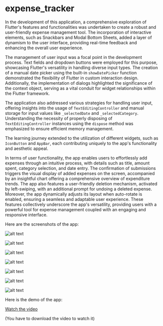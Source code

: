 # expense_tracker

In the development of this application, a comprehensive exploration of Flutter's features and functionalities was undertaken to create a robust and user-friendly expense management tool. The incorporation of interactive elements, such as Snackbars and Modal Bottom Sheets, added a layer of dynamism to the user interface, providing real-time feedback and enhancing the overall user experience.

The management of user input was a focal point in the development process. Text fields and dropdown buttons were employed for this purpose, showcasing Flutter's versatility in handling diverse input types. The creation of a manual date picker using the built-in `showDatePicker` function demonstrated the flexibility of Flutter in custom interaction design. Additionally, the implementation of dialogs highlighted the significance of the context object, serving as a vital conduit for widget relationships within the Flutter framework.

The application also addressed various strategies for handling user input, offering insights into the usage of `TextEditingController` and manual storage for input values like `_selectedDate` and `_selectedCategory`. Understanding the necessity of properly disposing of `TextEditingController` instances using the `dispose` method was emphasized to ensure efficient memory management.

The learning journey extended to the utilization of different widgets, such as `IconButton` and `AppBar`, each contributing uniquely to the app's functionality and aesthetic appeal.

In terms of user functionality, the app enables users to effortlessly add expenses through an intuitive process, with details such as title, amount spent, category selection, and date entry. The confirmation of submissions triggers the visual display of added expenses on the screen, accompanied by an insightful chart offering a comprehensive overview of expenditure trends. The app also features a user-friendly deletion mechanism, activated by left-swiping, with an additional prompt for undoing a deleted expense. Moreover, the app dynamically adjusts its layout when auto-rotate is enabled, ensuring a seamless and adaptable user experience. These features collectively underscore the app's versatility, providing users with a powerful tool for expense management coupled with an engaging and responsive interface.

Here are the screenshots of the app:

![alt text](expense_tracker_app_expenses_screen.png)

![alt text](expense_tracker_app_add_expense_screen.png)

![alt text](expense_tracker_app_select_date.png)

![alt text](expense_tracker_app_category.png)

![alt text](expense_tracker_app_newly_added_expense.png)

![alt text](expense_tracker_app_deleted_expense.png)

![alt text](expense_tracker_app_rotate_screen.png)

Here is the demo of the app:

[Watch the video](expense_tracker_app_video.mp4)

(You have to download the video to watch it)